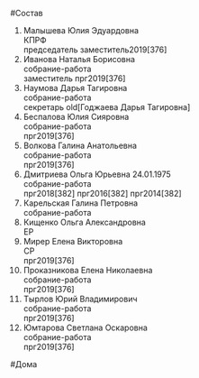 #Состав  
1. Малышева Юлия Эдуардовна  
    КПРФ  
    председатель заместитель2019[376]  
2. Иванова Наталья Борисовна  
    собрание-работа  
    заместитель прг2019[376]  
3. Наумова Дарья Тагировна  
    собрание-работа  
    секретарь old[Годжаева Дарья Тагировна]  
4. Беспалова Юлия Сияровна  
    собрание-работа  
    прг2019[376]  
5. Волкова Галина Анатольевна  
    собрание-работа  
    прг2019[376]  
6. Дмитриева Ольга Юрьевна 24.01.1975  
    собрание-работа  
    прг2018[382] прг2016[382] прг2014[382]  
7. Карельская Галина Петровна  
    собрание-работа  
8. Кищенко Ольга Александровна  
    ЕР  
9. Мирер Елена Викторовна  
    СР  
    прг2019[376]  
10. Проказникова Елена Николаевна  
    собрание-работа  
    прг2019[376]  
11. Тырлов Юрий Владимирович  
    собрание-работа  
    прг2019[376]  
12. Юмтарова Светлана Оскаровна  
    собрание-работа  
    прг2019[376]  
  
#Дома  
